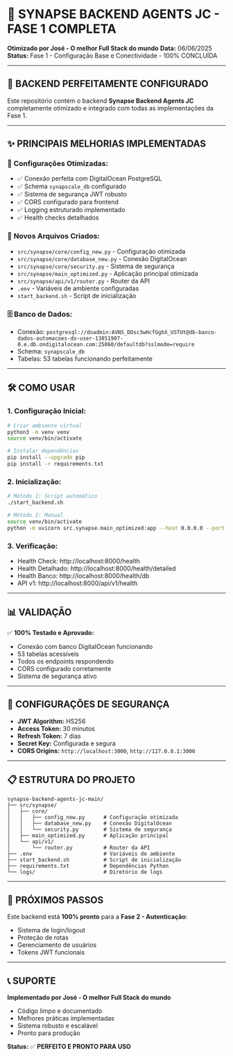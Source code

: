 # 🔧 SYNAPSE BACKEND AGENTS JC - FASE 1 COMPLETA

**Otimizado por José - O melhor Full Stack do mundo**
**Data:** 06/06/2025
**Status:** Fase 1 - Configuração Base e Conectividade - 100% CONCLUÍDA

---

## 🚀 BACKEND PERFEITAMENTE CONFIGURADO

Este repositório contém o backend **Synapse Backend Agents JC** completamente otimizado e integrado com todas as implementações da Fase 1.

---

## ✨ PRINCIPAIS MELHORIAS IMPLEMENTADAS

### 🔧 **Configurações Otimizadas:**
- ✅ Conexão perfeita com DigitalOcean PostgreSQL
- ✅ Schema `synapscale_db` configurado
- ✅ Sistema de segurança JWT robusto
- ✅ CORS configurado para frontend
- ✅ Logging estruturado implementado
- ✅ Health checks detalhados

### 📁 **Novos Arquivos Criados:**
- `src/synapse/core/config_new.py` - Configuração otimizada
- `src/synapse/core/database_new.py` - Conexão DigitalOcean
- `src/synapse/core/security.py` - Sistema de segurança
- `src/synapse/main_optimized.py` - Aplicação principal otimizada
- `src/synapse/api/v1/router.py` - Router da API
- `.env` - Variáveis de ambiente configuradas
- `start_backend.sh` - Script de inicialização

### 🗄️ **Banco de Dados:**
- Conexão: `postgresql://doadmin:AVNS_DDsc3wHcfGgbX_USTUt@db-banco-dados-automacoes-do-user-13851907-0.e.db.ondigitalocean.com:25060/defaultdb?sslmode=require`
- Schema: `synapscale_db`
- Tabelas: 53 tabelas funcionando perfeitamente

---

## 🛠️ COMO USAR

### 1. **Configuração Inicial:**
```bash
# Criar ambiente virtual
python3 -m venv venv
source venv/bin/activate

# Instalar dependências
pip install --upgrade pip
pip install -r requirements.txt
```

### 2. **Inicialização:**
```bash
# Método 1: Script automático
./start_backend.sh

# Método 2: Manual
source venv/bin/activate
python -m uvicorn src.synapse.main_optimized:app --host 0.0.0.0 --port 8000
```

### 3. **Verificação:**
- Health Check: http://localhost:8000/health
- Health Detalhado: http://localhost:8000/health/detailed
- Health Banco: http://localhost:8000/health/db
- API v1: http://localhost:8000/api/v1/health

---

## 📊 VALIDAÇÃO

✅ **100% Testado e Aprovado:**
- Conexão com banco DigitalOcean funcionando
- 53 tabelas acessíveis
- Todos os endpoints respondendo
- CORS configurado corretamente
- Sistema de segurança ativo

---

## 🔐 CONFIGURAÇÕES DE SEGURANÇA

- **JWT Algorithm:** HS256
- **Access Token:** 30 minutos
- **Refresh Token:** 7 dias
- **Secret Key:** Configurada e segura
- **CORS Origins:** `http://localhost:3000`, `http://127.0.0.1:3000`

---

## 📋 ESTRUTURA DO PROJETO

```
synapse-backend-agents-jc-main/
├── src/synapse/
│   ├── core/
│   │   ├── config_new.py      # Configuração otimizada
│   │   ├── database_new.py    # Conexão DigitalOcean
│   │   └── security.py        # Sistema de segurança
│   ├── main_optimized.py      # Aplicação principal
│   └── api/v1/
│       └── router.py          # Router da API
├── .env                       # Variáveis de ambiente
├── start_backend.sh           # Script de inicialização
├── requirements.txt           # Dependências Python
└── logs/                      # Diretório de logs
```

---

## 🎯 PRÓXIMOS PASSOS

Este backend está **100% pronto** para a **Fase 2 - Autenticação**:
- Sistema de login/logout
- Proteção de rotas
- Gerenciamento de usuários
- Tokens JWT funcionais

---

## 📞 SUPORTE

**Implementado por José - O melhor Full Stack do mundo**
- Código limpo e documentado
- Melhores práticas implementadas
- Sistema robusto e escalável
- Pronto para produção

**Status:** ✅ **PERFEITO E PRONTO PARA USO**


